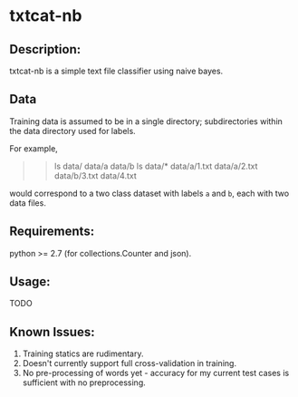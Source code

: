 # txtcat-nb

## Description:
txtcat-nb is a simple text file classifier using naive bayes.

## Data
Training data is assumed to be in a single directory; subdirectories within the data directory used for labels.

For example,

> >ls data/
> data/a data/b
> >ls data/*
> data/a/1.txt data/a/2.txt data/b/3.txt data/4.txt

would correspond to a two class dataset with labels `a` and `b`, each with two data files.

## Requirements:
python >= 2.7 (for collections.Counter and json).

## Usage:
TODO

## Known Issues:
 1. Training statics are rudimentary.
 2. Doesn't currently support full cross-validation in training.
 3. No pre-processing of words yet - accuracy for my current test cases is sufficient with no preprocessing.

